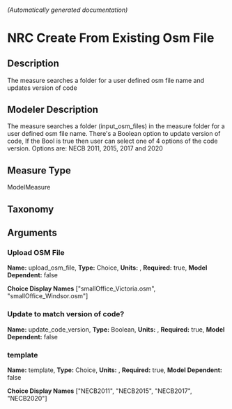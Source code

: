 

###### (Automatically generated documentation)

# NRC Create From Existing Osm File

## Description
The measure searches a folder for a user defined osm file name and updates version of code

## Modeler Description
The measure searches a folder (input_osm_files) in the measure folder for a user defined osm file name.
            There's a Boolean option to update version of code, If the Bool is true then user can select one of 4 options of the code version. Options are: NECB 2011, 2015, 2017 and 2020

## Measure Type
ModelMeasure

## Taxonomy


## Arguments


### Upload OSM File

**Name:** upload_osm_file,
**Type:** Choice,
**Units:** ,
**Required:** true,
**Model Dependent:** false

**Choice Display Names** ["smallOffice_Victoria.osm", "smallOffice_Windsor.osm"]


### Update to match version of code?

**Name:** update_code_version,
**Type:** Boolean,
**Units:** ,
**Required:** true,
**Model Dependent:** false


### template

**Name:** template,
**Type:** Choice,
**Units:** ,
**Required:** true,
**Model Dependent:** false

**Choice Display Names** ["NECB2011", "NECB2015", "NECB2017", "NECB2020"]






